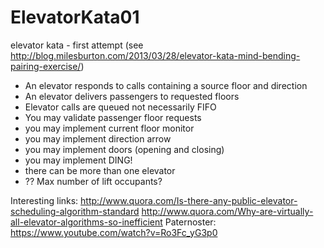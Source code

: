 # ElevatorKata01
elevator kata - first attempt (see http://blog.milesburton.com/2013/03/28/elevator-kata-mind-bending-pairing-exercise/)

- An elevator responds to calls containing a source floor and direction
- An elevator delivers passengers to requested floors
- Elevator calls are queued not necessarily FIFO
- You may validate passenger floor requests
- you may implement current floor monitor
- you may implement direction arrow
- you may implement doors (opening and closing)
- you may implement DING!
- there can be more than one elevator
- ?? Max number of lift occupants?

Interesting links:
http://www.quora.com/Is-there-any-public-elevator-scheduling-algorithm-standard
http://www.quora.com/Why-are-virtually-all-elevator-algorithms-so-inefficient
Paternoster: https://www.youtube.com/watch?v=Ro3Fc_yG3p0

